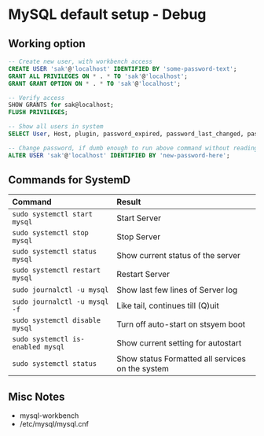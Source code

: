 # MySQL default setup - Debug

## Working option

```sql
-- Create new user, with workbench access
CREATE USER 'sak'@'localhost' IDENTIFIED BY 'some-password-text';
GRANT ALL PRIVILEGES ON * . * TO 'sak'@'localhost';
GRANT GRANT OPTION ON * . * TO 'sak'@'localhost';

-- Verify access
SHOW GRANTS for sak@localhost;
FLUSH PRIVILEGES;

-- Show all users in system
SELECT User, Host, plugin, password_expired, password_last_changed, password_lifetime, account_locked  FROM mysql.user;

-- Change password, if dumb enough to run above command without reading
ALTER USER 'sak'@'localhost' IDENTIFIED BY 'new-password-here';
```

## Commands for SystemD

| Command                           | Result                                           |
|:--------------------------------- |:------------------------------------------------ |
| `sudo systemctl start mysql`      | Start Server                                     |
| `sudo systemctl stop mysql`       | Stop Server                                      |
| `sudo systemctl status mysql`     | Show current status of the server                |
| `sudo systemctl restart mysql`    | Restart Server                                   |
| `sudo journalctl -u mysql`        | Show last few lines of Server log                |
| `sudo journalctl -u mysql -f`     | Like tail, continues till (Q)uit                 |
| `sudo systemctl disable mysql`    | Turn off auto-start on stsyem boot               |
| `sudo systemctl is-enabled mysql` | Show current setting for autostart               |
| `sudo systemctl status`           | Show status Formatted all services on the system |

## Misc Notes
- mysql-workbench
- /etc/mysql/mysql.cnf
